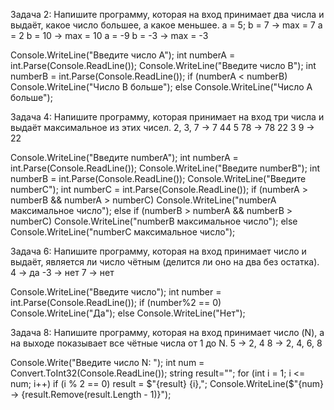 Задача 2: Напишите программу, которая на вход принимает два числа и выдаёт, какое число большее, а какое меньшее.
a = 5; b = 7 -> max = 7
a = 2 b = 10 -> max = 10
a = -9 b = -3 -> max = -3

Console.WriteLine("Введите число A");
int numberA = int.Parse(Console.ReadLine());
Console.WriteLine("Введите число B");
int numberB = int.Parse(Console.ReadLine());
if (numberA < numberB)
Console.WriteLine("Число B больше");
else
Console.WriteLine("Число A больше");

Задача 4: Напишите программу, которая принимает на вход три числа и выдаёт максимальное из этих чисел.
2, 3, 7 -> 7
44 5 78 -> 78
22 3 9 -> 22

Console.WriteLine("Введите numberA");
int numberA = int.Parse(Console.ReadLine());
Console.WriteLine("Введите numberB");
int numberB = int.Parse(Console.ReadLine());
Console.WriteLine("Введите numberC");
int numberC = int.Parse(Console.ReadLine());
if (numberA > numberB && numberA > numberC) 
Console.WriteLine("numberA максимальное число");
else if (numberB > numberA && numberB > numberC) 
Console.WriteLine("numberB максимальное число");
else  
Console.WriteLine("numberC максимальное число");

Задача 6: Напишите программу, которая на вход принимает число и выдаёт, является ли число чётным (делится ли оно на два без остатка).
4 -> да
-3 -> нет
7 -> нет

Console.WriteLine("Введите число");
int number = int.Parse(Console.ReadLine());
if (number%2 == 0)
Console.WriteLine("Да");
else 
Console.WriteLine("Нет");

Задача 8: Напишите программу, которая на вход принимает число (N), а на выходе показывает все чётные числа от 1 до N.
5 -> 2, 4
8 -> 2, 4, 6, 8

Console.Write("Введите число N: ");
int num = Convert.ToInt32(Console.ReadLine());
string result="";
for (int i = 1; i <= num; i++)
    if (i % 2 == 0) result = $"{result} {i},";
Console.WriteLine($"{num} -> {result.Remove(result.Length - 1)}");

